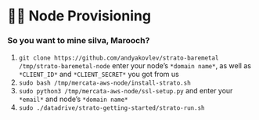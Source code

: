 # 🏴‍☠️ Node Provisioning

### So you want to mine silva, Marooch?
1. `git clone https://github.com/andyakovlev/strato-baremetal /tmp/strato-baremetal-node` enter your node’s `*domain name*`, as well as `*CLIENT_ID*` and `*CLIENT_SECRET*` you got from us
2. `sudo bash /tmp/mercata-aws-node/install-strato.sh`
3. `sudo python3 /tmp/mercata-aws-node/ssl-setup.py` and enter your `*email*` and node’s `*domain name*`
4. `sudo ./datadrive/strato-getting-started/strato-run.sh`